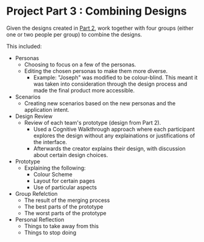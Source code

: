 # Project Part 3 : Combining Designs

Given the designs created in [Part 2](Part_2_Description.md), work together with four groups (either one or two people per group) to combine the designs.

This included:
- Personas
  - Choosing to focus on a few of the personas.
  - Editing the chosen personas to make them more diverse.
    - Example: "Joseph" was modified to be colour-blind. This meant it was taken into consideration through the design process and made the final product more accessible.
- Scenarios
  - Creating new scenarios based on the new personas and the application intent.
- Design Review
  - Review of each team's prototype (design from Part 2).
    - Used a Cognitive Walkthrough approach where each participant explores the design without any explainations or justifications of the interface. 
    - Afterwards the creator explains their design, with discussion about certain design choices.
- Prototype
  - Explaining the following:
    - Colour Scheme
    - Layout for certain pages
    - Use of particular aspects
- Group Refelction
  - The result of the merging process
  - The best parts of the prototype
  - The worst parts of the prototype
- Personal Reflection
  - Things to take away from this
  - Things to stop doing
